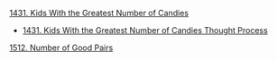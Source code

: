 
[1431. Kids With the Greatest Number of Candies](https://github.com/wupangyen/Code-Buff/blob/main/LeetCode-Oct-2021/KidsWiththeGreatestNumberofCandies.java)
* [1431. Kids With the Greatest Number of Candies Thought Process](https://1drv.ms/u/s!Ak9rLfifYWsmpQB3XGlHd4SBQ8oL)

[1512. Number of Good Pairs](https://github.com/wupangyen/Code-Buff/blob/main/LeetCode-Oct-2021/NumberofGoodPairs.java)
